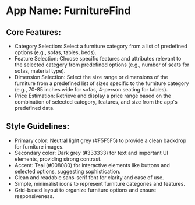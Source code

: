 # **App Name**: FurnitureFind

## Core Features:

- Category Selection: Select a furniture category from a list of predefined options (e.g., sofas, tables, beds).
- Feature Selection: Choose specific features and attributes relevant to the selected category from predefined options (e.g., number of seats for sofas, material type).
- Dimension Selection: Select the size range or dimensions of the furniture from a predefined list of sizes specific to the furniture category (e.g., 70-85 inches wide for sofas, 4-person seating for tables).
- Price Estimation: Retrieve and display a price range based on the combination of selected category, features, and size from the app's predefined data.

## Style Guidelines:

- Primary color: Neutral light grey (#F5F5F5) to provide a clean backdrop for furniture images.
- Secondary color: Dark grey (#333333) for text and important UI elements, providing strong contrast.
- Accent: Teal (#008080) for interactive elements like buttons and selected options, suggesting sophistication.
- Clean and readable sans-serif font for clarity and ease of use.
- Simple, minimalist icons to represent furniture categories and features.
- Grid-based layout to organize furniture options and ensure responsiveness.